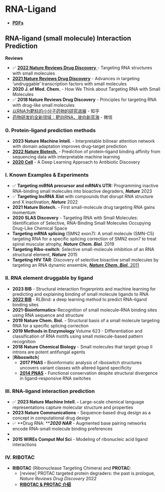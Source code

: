 # RNA-Ligand

* [**PDFs**](../)

## RNA-ligand (small molecule) Interaction Prediction

**Reviews**

* ✅ [**2022 Nature Reviews Drug Discovery** ](https://doi.org/10.1038/s41573-022-00521-4)- Targeting RNA structures with small molecules
* [**2021 Nature Reviews Drug Discovery**](https://www.nature.com/articles/s41573-021-00199-0) - Advances in targeting ‘undruggable’ transcription factors with small molecules
* **2020 J. of Med. Chem.** - How We Think about Targeting RNA with Small Molecules
* ✅ **2018 Nature Reviews Drug Discovery** - Principles for targeting RNA with drug-like small molecules
* [以RNA为靶标的小分子药物的研究进展](https://zhuanlan.zhihu.com/p/610068685) - 知乎
* [药物研发的全新领域：靶向RNA，驶向新蓝海](https://mp.weixin.qq.com/s/SApxzr3NFKzH2eBMRK8wdg) - 微信

### 0. Protein-ligand prediction methods

* **2023 Nature Machine Intell.** - Interpretable bilinear attention network with domain adaptation improves drug–target prediction
* [**2022 Nature Biotech.**](https://doi.org/10.1038/s41587-022-01307-0) - Prediction of protein–ligand binding affinity from sequencing data with interpretable machine learning
* [**2020 Cell**](https://www.sciencedirect.com/science/article/pii/S0092867420301021#!) - A Deep Learning Approach to Antibiotic Discovery

### I. Known Examples & Experiments

* ✅ **Targeting miRNA precursor and mRNA’s UTR:**  Programming inactive RNA-binding small molecules into bioactive degraders, _**Nature**_ 2023
* ✅ **Targeting lncRNA Xist** with compounds that disrupt RNA structure and X inactivation,  _**Nature**_ 2022
* **2021 Nature Biotech.** - First small-molecule drug targeting RNA gains momentum
* **2020 SLAS Discovery** - Targeting RNA with Small Molecules: Identification of Selective, RNA-Binding Small Molecules Occupying Drug-Like Chemical Space
* **Targeting mRNA splicing** (SMN2 exon7): A small molecule (SMN-C5) targeting RNA for a specific splicing correction of SMN2 exon7 to treat spinal muscular atrophy,  _**Nature Chem. Biol.**_ 2019
* **Targeting Ribo-switch**: Selective small-molecule inhibition of an RNA structural element, _**Nature**_ 2015
* **Targeting HIV TAR**: Discovery of selective bioactive small molecules by targeting an RNA dynamic ensemble, [_**Nature Chem. Biol.**_  2011 ](https://www.nature.com/articles/nchembio.596)

### II. RNA element druggable by ligand

* **2023 BIB** - Structural interaction fingerprints and machine learning for predicting and explaining binding of small molecule ligands to RNA
* [**2022 BIB**](https://academic.oup.com/bib/advance-article-abstract/doi/10.1093/bib/bbac486/6832814?redirectedFrom=fulltext) - RLBind: a deep learning method to predict RNA–ligand binding sites
* **2021-Bioinformatics**-Recognition of small molecule–RNA binding sites using RNA sequence and structure
* **2019 Nature Chem. Biol.** - Structural basis of a small molecule targeting RNA for a specific splicing correction
* **2019 Methods in Enzymology** Volume 623 - Differentiation and classification of RNA motifs using small molecule-based pattern recognition
* **2018 Nature Chemical Biology** - Small molecules that target group II introns are potent antifungal agents
* \[**Riboswitch**]&#x20;
  * **2017 PNAS -** Bioinformatic analysis of riboswitch structures uncovers variant classes with altered ligand specificity
  * [**2014 PNAS**](https://www.pnas.org/cgi/doi/10.1073/pnas.1414678111) - Functional conservation despite structural divergence in ligand-responsive RNA switches

### III. RNA-ligand interaction prediction

* ✅ **2023 Nature Machine Intell. -** Large-scale chemical language representations capture molecular structure and properties
* **2023 Nature Communications** - Sequence-based drug design as a concept in computational drug design
* ✅  **Drug RNA: **_**2020 NAR**_ - Augmented base pairing networks encode RNA-small molecule binding preferences
*
* **2015 WIREs Comput Mol Sci** - Modeling of ribonucleic acid ligand interactions

### IV. RIBOTAC

* **RIBOTAC** (Ribonuclease Targeting Chimera) and **PROTAC**:&#x20;
  * \[review] PROTAC targeted protein degraders: the past is prologue, _Nature Reviews Drug Discovery_ 2022
  * [**RIBOTAC & PROTAC 介绍**](https://mp.weixin.qq.com/s/zlS33lwnnko1pGOdWq5e6g)
